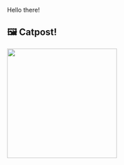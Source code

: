 Hello there!



## 🖼️ Catpost!

<sub>
    <img src="https://cdn2.thecatapi.com/images/nHaZI3yr_.png" height="256">
</sub>

